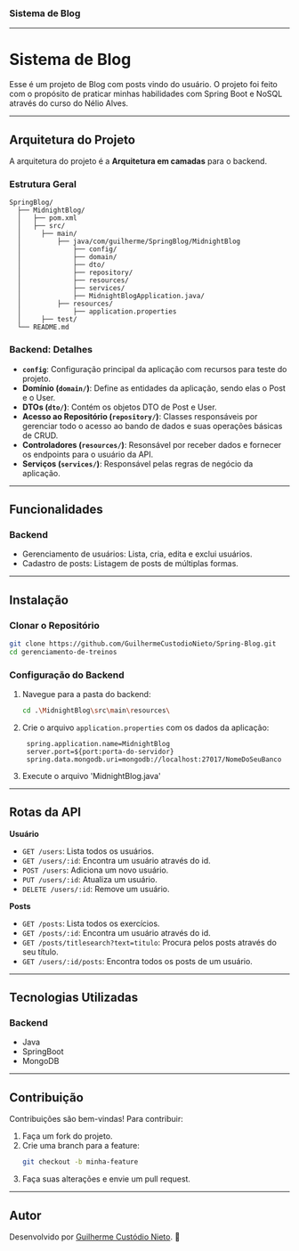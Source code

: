 ### **Sistema de Blog**

---

# **Sistema de Blog**

Esse é um projeto de Blog com posts vindo do usuário. O projeto foi feito com o propósito de praticar minhas habilidades com Spring Boot e NoSQL através do curso do Nélio Alves.

---

## **Arquitetura do Projeto**

A arquitetura do projeto é a **Arquitetura em camadas** para o backend. 

### **Estrutura Geral**
```
SpringBlog/
  ├── MidnightBlog/
  │   ├── pom.xml
  │   ├── src/
  │     ├── main/
  │         ├── java/com/guilherme/SpringBlog/MidnightBlog
  │             ├── config/
  │             ├── domain/
  │             ├── dto/
  │             ├── repository/
  │             ├── resources/
  │             ├── services/
  │             ├── MidnightBlogApplication.java/
  │         ├── resources/
  │             ├── application.properties
  │     ├── test/
  └── README.md
```

### **Backend: Detalhes**
- **`config`**: Configuração principal da aplicação com recursos para teste do projeto.
- **Domínio (`domain/`)**: Define as entidades da aplicação, sendo elas o Post e o User.
- **DTOs (`dto/`)**: Contém os objetos DTO de Post e User.
- **Acesso ao Repositório (`repository/`)**: Classes responsáveis por gerenciar todo o acesso ao bando de dados e suas operações básicas de CRUD.
- **Controladores (`resources/`)**: Resonsável por receber dados e fornecer os endpoints para o usuário da API.
- **Serviços (`services/`)**: Responsável pelas regras de negócio da aplicação.

---

## **Funcionalidades**
### **Backend**
- Gerenciamento de usuários: Lista, cria, edita e exclui usuários.
- Cadastro de posts: Listagem de posts de múltiplas formas.

---

## **Instalação**

### **Clonar o Repositório**
```bash
git clone https://github.com/GuilhermeCustodioNieto/Spring-Blog.git
cd gerenciamento-de-treinos
```

### **Configuração do Backend**
1. Navegue para a pasta do backend:
   ```bash
   cd .\MidnightBlog\src\main\resources\
   ```

2. Crie o arquivo `application.properties` com os dados da aplicação:
   ```properties
    spring.application.name=MidnightBlog
    server.port=${port:porta-do-servidor}
    spring.data.mongodb.uri=mongodb://localhost:27017/NomeDoSeuBanco
   ```
3. Execute o arquivo 'MidnightBlog.java'

---

## **Rotas da API**
**Usuário**
- `GET /users`: Lista todos os usuários.
- `GET /users/:id`: Encontra um usuário através do id.
- `POST /users`: Adiciona um novo usuário.
- `PUT /users/:id`: Atualiza um usuário.
- `DELETE /users/:id`: Remove um usuário.

**Posts**
- `GET /posts`: Lista todos os exercícios.
- `GET /posts/:id`: Encontra um usuário através do id.
- `GET /posts/titlesearch?text=titulo`: Procura pelos posts através do seu título.
- `GET /users/:id/posts`: Encontra todos os posts de um usuário.

---

## **Tecnologias Utilizadas**
### **Backend**
- Java
- SpringBoot
- MongoDB

---

## **Contribuição**
Contribuições são bem-vindas! Para contribuir:
1. Faça um fork do projeto.
2. Crie uma branch para a feature:
   ```bash
   git checkout -b minha-feature
   ```
3. Faça suas alterações e envie um pull request.

---

## **Autor**
Desenvolvido por [Guilherme Custódio Nieto](https://www.linkedin.com/in/guilherme-cust%C3%B3dio-nieto/). 🚀